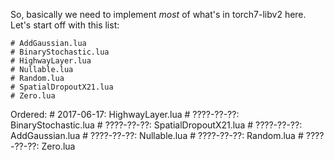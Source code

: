So, basically we need to implement _most_ of what's in torch7-libv2 here.
Let's start off with this list:

	# AddGaussian.lua
	# BinaryStochastic.lua
	# HighwayLayer.lua
	# Nullable.lua
	# Random.lua
	# SpatialDropoutX21.lua
	# Zero.lua

Ordered:
	# 2017-06-17: HighwayLayer.lua
	# ????-??-??: BinaryStochastic.lua
	# ????-??-??: SpatialDropoutX21.lua
	# ????-??-??: AddGaussian.lua
	# ????-??-??: Nullable.lua
	# ????-??-??: Random.lua
	# ????-??-??: Zero.lua
